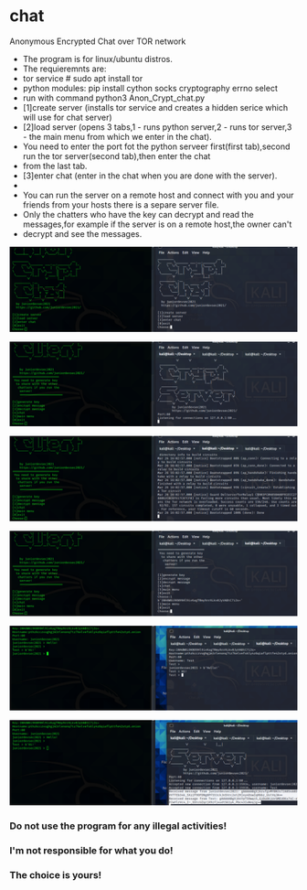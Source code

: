 # chat
Anonymous Encrypted Chat over TOR network
* The program is for linux/ubuntu distros.
* The requieremnts are:
*  tor service # sudo apt install tor
* python modules: pip install cython socks cryptography errno select
* run with command python3 Anon_Crypt_chat.py
* [1]create server (installs tor service and creates a hidden serice which will use for chat server)
* [2]load server (opens 3 tabs,1 - runs python server,2 - runs tor server,3 - the main menu from which we enter in the chat).
* You need to enter the port fot the python serveer first(first tab),second run the tor server(second tab),then enter the chat
* from the last tab.
* [3]enter chat (enter in the chat when you are done with the server).
* 
* You can run the server on a remote host and connect with you and your friends from your hosts there is a separe server file.
* Only the chatters who have the key can decrypt and read the messages,for example if the server is on a remote host,the owner can't
* decrypt and see the messages.

![alt text1](1.png)

![alt text2](2.png)

![alt text3](3.png)

![alt text4](4.png)

![alt text5](5.png)

![alt text6](6.png)

### Do not use the program for any illegal activities!
### I'm not responsible for what you do!
### The choice is yours!
